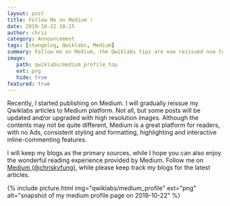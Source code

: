 ```yaml
---
layout: post
title: Follow Me on Medium !
date: 2019-10-22 18:15
author: chris
category: Announcement
tags: [changelog, Qwiklabs, Medium]
summary: Follow me on Medium, the Qwiklabs tips are now reissued now to it!
image: 
   path: qwiklabs/medium_profile_top
   ext: png
   hide: true
featured: true
---
```


Recently, I started publishing on Medium. I will gradually reissue my Qwiklabs articles to Medium platform. Not all, but some posts will be updated and/or upgraded with high resolution images. Although the contents may not be quite different, Medium is a great platform for readers, with no Ads, consistent styling and formatting, highlighting and interactive inline-commenting features.

I will keep my blogs as the primary sources, while I hope you can also enjoy the wonderful reading experience provided by Medium. Follow me on [Medium (@chriskyfung)](https://medium.com/@chriskyfung), while please keep track my blogs for the latest articles.

<!--more-->

{% include picture.html img="qwiklabs/medium_profile" ext="png" alt="snapshot of my medium profile page on 2019-10-22" %}